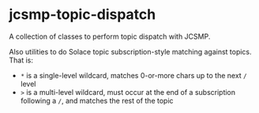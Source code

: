 # jcsmp-topic-dispatch

A collection of classes to perform topic dispatch with JCSMP.

Also utilities to do Solace topic subscription-style matching against topics.  That is:

- `*` is a single-level wildcard, matches 0-or-more chars up to the next `/` level
- `>` is a multi-level wildcard, must occur at the end of a subscription following a `/`, and matches the rest of the topic



